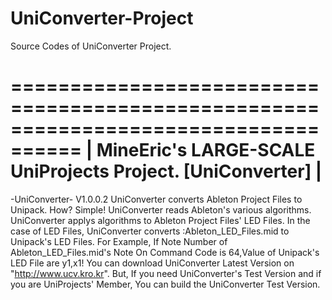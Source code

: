 # UniConverter-Project
Source Codes of UniConverter Project.

====================================================================================
|    MineEric's LARGE-SCALE UniProjects Project. [UniConverter]                    |
====================================================================================

-UniConverter- V1.0.0.2
UniConverter converts Ableton Project Files to Unipack.
How? Simple! UniConverter reads Ableton's various algorithms.
UniConverter applys algorithms to Ableton Project Files' LED Files.
In the case of LED Files, UniConverter converts :Ableton_LED_Files.mid to Unipack's LED Files.
For Example, If Note Number of Ableton_LED_Files.mid's Note On Command Code is 64,Value of Unipack's LED File are y1,x1!
You can download UniConverter Latest Version on "http://www.ucv.kro.kr".
But, If you need UniConverter's Test Version and if you are UniProjects' Member, You can build the UniConverter Test Version. 
